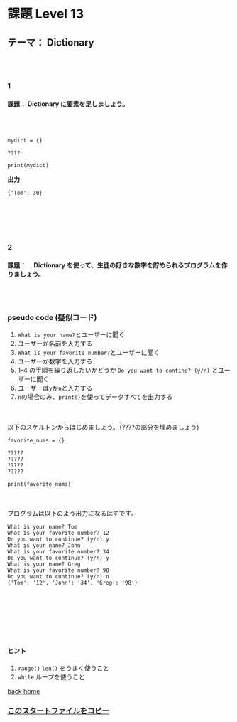 # 課題 Level 13

## テーマ： Dictionary

<br></br>

### 1

#### 課題： Dictionary に要素を足しましょう。

<br></br>

```python:
mydict = {}

????

print(mydict)
```

**出力**

```python:
{'Tom': 30}
```

<br></br>
<br></br>

### 2

#### 課題：　 Dictionary を使って、生徒の好きな数字を貯められるプログラムを作りましょう。

<br></br>

### pseudo code (疑似コード)

1. `What is your name?`とユーザーに聞く
2. ユーザーが名前を入力する
3. `What is your favorite number?`とユーザーに聞く
4. ユーザーが数字を入力する
5. 1-4 の手順を繰り返したいかどうか `Do you want to contine? (y/n)` とユーザーに聞く
6. ユーザーは`y`か`n`と入力する
7. `n`の場合のみ、`print()`を使ってデータすべてを出力する

\
\
以下のスケルトンからはじめましょう。（????の部分を埋めましょう)

```python:
favorite_nums = {}

?????
?????
?????
?????

print(favorite_nums)
```

\
\
プログラムは以下のよう出力になるはずです。

```python:
What is your name? Tom
What is your favorite number? 12
Do you want to continue? (y/n) y
What is your name? John
What is your favorite number? 34
Do you want to continue? (y/n) y
What is your name? Greg
What is your favorite number? 98
Do you want to continue? (y/n) n
{'Tom': '12', 'John': '34', 'Greg': '98'}
```

<br></br>
<br></br>
<br></br>

#### ヒント

1. `range()` `len()` をうまく使うこと
2. `while` ループを使うこと

[back home](https://github.com/Seigakuin/todays_task)

### [このスタートファイルをコピー](https://github.com/Seigakuin/todays_task/blob/master/task_templates/task13.py)
